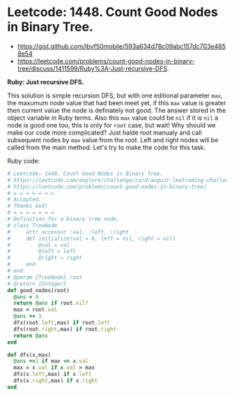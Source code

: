 # Leetcode: 1448. Count Good Nodes in Binary Tree.

- https://gist.github.com/lbvf50mobile/593a634d78c09abc157dc703e4858e54
- https://leetcode.com/problems/count-good-nodes-in-binary-tree/discuss/1411599/Ruby%3A-Just-recursive-DFS.

**Ruby: Just recursive DFS.**


This solution is simple recursion DFS, but with one editional parameter `max`, the maxumum node value that had been meet yet, if this `max` value is greater then current value the node is definately not good. The answer stored in the object variable in Ruby terms. Also this `max` value could be `nil` if it is `nil` a node is good one too, this is only for `root` case, but wait! Why should we make our code more complicated? Just halde root manualy and call subsequent nodes by `max` value from the root. Left and right nodes will be called from the main method. Let's try to make the code for this task.


Ruby code:
```Ruby
# Leetcode: 1448. Count Good Nodes in Binary Tree.
# https://leetcode.com/explore/challenge/card/august-leetcoding-challenge-2021/615/week-3-august-15th-august-21st/3899/
# https://leetcode.com/problems/count-good-nodes-in-binary-tree/
# = = = = = = =
# Accepted.
# Thanks God!
# = = = = = = =
# Definition for a binary tree node.
# class TreeNode
#     attr_accessor :val, :left, :right
#     def initialize(val = 0, left = nil, right = nil)
#         @val = val
#         @left = left
#         @right = right
#     end
# end
# @param {TreeNode} root
# @return {Integer}
def good_nodes(root)
  @ans = 0
  return @ans if root.nil?
  max = root.val
  @ans += 1
  dfs(root.left,max) if root.left
  dfs(root.right,max) if root.right
  return @ans
end

def dfs(x,max)
  @ans +=1 if max <= x.val
  max = x.val if x.val > max
  dfs(x.left,max) if x.left
  dfs(x.right,max) if x.right
end
```
